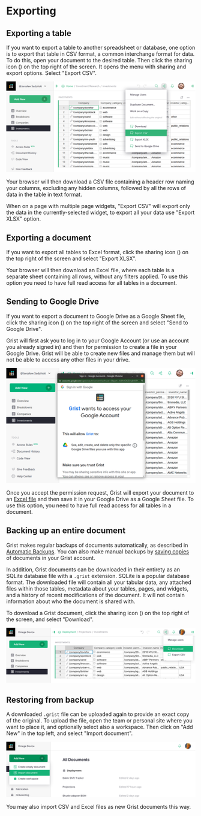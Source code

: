 # Exporting

## Exporting a table

If you want to export a table to another spreadsheet or database,
one option is to export that table in CSV format, a common interchange format for data.
To do this, open your document to the desired table. Then click the sharing icon
(<span class="grist-icon" style="--icon: var(--icon-Share)"></span>)
on the top right of the screen. It opens the menu with sharing and export
options. Select "Export CSV".

![exports-export-csv](images/exports/exports-export-csv.png)

Your browser will then download a CSV file containing a header row
naming your columns, excluding any hidden columns, followed by all the
rows of data in the table in text format.

When on a page with multiple page widgets, "Export CSV" will export only the data in the
currently-selected widget, to export all your data use "Export XLSX" option.

## Exporting a document

If you want to export all tables to Excel format, click the sharing icon
(<span class="grist-icon" style="--icon: var(--icon-Share)"></span>)
on the top right of the screen and select "Export XLSX".

Your browser will then download an Excel file, where each table is a separate sheet
containing all rows, without any filters applied. To use this option you need to have full
read access for all tables in a document.

## Sending to Google Drive

If you want to export a document to Google Drive as a Google Sheet file, click the
sharing icon (<span class="grist-icon" style="--icon: var(--icon-Share)"></span>)
on the top right of the screen and select "Send to Google Drive".

Grist will first ask you to log in to your Google Account (or use an account you already
signed in) and then for permission to create a file in your Google Drive. Grist will be
able to create new files and manage them but will not be able to access any other files in
your drive.

![exports-send-to-google](images/exports/exports-send-to-google.png)

Once you accept the permission request, Grist will export your document to an 
[Excel file](exports.md#exporting-a-document) and then save it in your Google Drive as a
Google Sheet file. To use this option, you need to have full read access for all tables in
a document.

## Backing up an entire document

Grist makes regular backups of documents automatically, as described in [Automatic
Backups](automatic-backups.md). You can also make manual backups by [saving
copies](copying-docs.md#copying-for-backup-purposes) of documents in your Grist account.

In addition, Grist documents can be downloaded in their entirety as an SQLite database
file with a `.grist` extension.  SQLite is a popular database format.
The downloaded file will contain all your tabular data, any attached
files within those tables, metadata about your tables, pages, and
widgets, and a history of recent modifications of the document.  It
will not contain information about who the document is shared with.

To download a Grist document, click the sharing icon
(<span class="grist-icon" style="--icon: var(--icon-Share)"></span>)
on the top right of the screen, and select "Download".

![exports-download](images/exports/exports-download.png)

## Restoring from backup

A downloaded `.grist` file can be uploaded again to provide an exact copy of the
original.  To upload the file, open the team or personal site where
you want to place it, and optionally select also a workspace.
Then click on "Add New" in the top left, and select "Import document".

![exports-import-document](images/exports/exports-import-document.png)

You may also import CSV and Excel files as new Grist documents this way.
